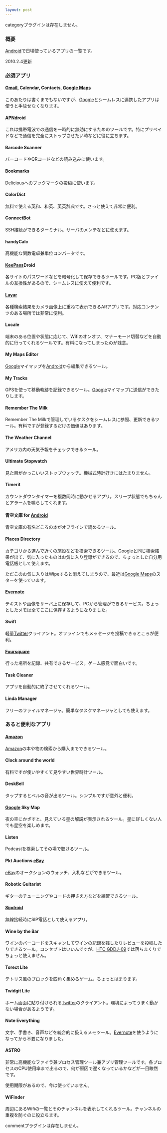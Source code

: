 ```yaml
---
layout: post
---
```

<p><span class="error">categoryプラグインは存在しません。</span></p>
<h3>概要</h3>
<p><a href="http://www.android.com/">Android</a>で日頃使っているアプリの一覧です。</p>
<p>2010.2.4更新</p>
<h3>必須アプリ</h3>
<h4><a href="http://mail.google.com/">Gmail</a>, Calendar, Contacts, <a href="http://maps.google.co.jp">Google Maps</a></h4>
<p>このあたりは書くまでもないですが、<a href="http://www.google.co.jp/">Google</a>とシームレスに連携したアプリは使うと手放せなくなります。</p>
<h4>APNdroid</h4>
<p>これは携帯電波での通信を一時的に無効にするためのツールです。特にプリペイドなどで通信を完全にストップさせたい時などに役に立ちます。</p>
<h4>Barcode Scanner</h4>
<p>バーコードやQRコードなどの読み込みに使います。</p>
<h4>Bookmarks</h4>
<p>Deliciousへのブックマークの投稿に使います。</p>
<h4>ColorDict</h4>
<p>無料で使える英和、和英、英英辞典です。さっと使えて非常に便利。</p>
<h4>ConnectBot</h4>
<p>SSH接続ができるターミナル。サーバのメンテなどに使えます。</p>
<h4>handyCalc</h4>
<p>高機能な関数電卓兼単位コンバータです。</p>
<h4><a href="http://keepass.net/">KeePass</a>Droid</h4>
<p>各サイトのパスワードなどを暗号化して保存できるツールです。PC版とファイルの互換性があるので、シームレスに使えて便利です。</p>
<h4><a href="http://layar.com/">Layar</a></h4>
<p>各種検索結果をカメラ画像上に重ねて表示できるARアプリです。対応コンテンツのある場所では非常に便利。</p>
<h4>Locale</h4>
<p>端末のある位置や状態に応じて、Wifiのオンオフ、マナーモード切替などを自動的に行ってくれるツールです。有料になってしまったのが残念。</p>
<h4>My Maps Editor</h4>
<p><a href="http://www.google.co.jp/">Google</a>マイマップを<a href="http://www.android.com/">Android</a>から編集できるツール。</p>
<h4>My Tracks</h4>
<p>GPSを使って移動軌跡を記録できるツール。<a href="http://www.google.co.jp/">Google</a>マイマップに送信ができたりします。</p>
<h4>Remember The Milk</h4>
<p>Remember The Milkで管理しているタスクをシームレスに参照、更新できるツール。有料ですが登録するだけの価値はあります。</p>
<h4>The Weather Channel</h4>
<p>アメリカ内の天気予報をチェックできるツール。</p>
<h4>Ultimate Stopwatch</h4>
<p>見た目がかっこいいストップウォッチ。機械式時計好きにはたまりません。</p>
<h4>Timerit</h4>
<p>カウントダウンタイマーを複数同時に動かせるアプリ。スリープ状態でもちゃんとアラームを鳴らしてくれます。</p>
<h4>青空文庫 for <a href="http://www.android.com/">Android</a></h4>
<p>青空文庫の有名どころの本がオフラインで読めるツール。</p>
<h4>Places Directory</h4>
<p>カテゴリから選んで近くの施設などを検索できるツール。<a href="http://www.google.co.jp/">Google</a>と同じ検索結果が出て、気に入ったものはお気に入り登録ができるので、ちょっとした自分用電話帳として使えます。</p>
<p>ただこのお気に入りはWipeすると消えてしまうので、最近は<a href="http://maps.google.co.jp">Google Maps</a>のスターを使っています。</p>
<h4><a href="http://www.evernote.com/">Evernote</a></h4>
<p>テキストや画像をサーバ上に保存して、PCから管理ができるサービス。ちょっとしたメモは全てここに保存するようになりました。</p>
<h4>Swift</h4>
<p>軽量<a href="http://www.twitter.com">Twitter</a>クライアント。オフラインでもメッセージを投稿できるところが便利。</p>
<h4><a href="http://foursquare.com/">Foursquare</a></h4>
<p>行った場所を記録、共有できるサービス。ゲーム感覚で面白いです。</p>
<h4>Task Cleaner</h4>
<p>アプリを自動的に終了させてくれるツール。</p>
<h4>Linda Manager</h4>
<p>フリーのファイルマネージャ。簡単なタスクマネージャとしても使えます。</p>
<h3>あると便利なアプリ</h3>
<h4><a href="http://www.amazon.co.jp/">Amazon</a></h4>
<p><a href="http://www.amazon.co.jp/">Amazon</a>の本や物の検索から購入までできるツール。</p>
<h4>Clock around the world</h4>
<p>有料ですが使いやすくて見やすい世界時計ツール。</p>
<h4>DeskBell</h4>
<p>タップするとベルの音が出るツール。シンプルですが意外と便利。</p>
<h4><a href="http://www.google.co.jp/">Google</a> Sky Map</h4>
<p>夜の空にかざすと、見えている星の解説が表示されるツール。星に詳しくない人でも星空を楽しめます。</p>
<h4>Listen</h4>
<p>Podcastを検索してその場で聴けるツール。</p>
<h4>Pkt Auctions <a href="http://www.ebay.com">eBay</a></h4>
<p><a href="http://www.ebay.com">eBay</a>のオークションのウォッチ、入札などができるツール。</p>
<h4>Robotic Guitarist</h4>
<p>ギターのチューニングやコードの押さえ方などを練習できるツール。</p>
<h4><a href="http://sipdroid.org/">Sipdroid</a></h4>
<p>無線接続時にSIP電話として使えるアプリ。</p>
<h4>Wine by the Bar</h4>
<p>ワインのバーコードをスキャンしてワインの記録を残したりレビューを投稿したりできるツール。コンセプトはいいんですが、<a href="/?page=HTC+GDDJ%2D09" class="wikipage">HTC GDDJ-09</a>では落ちまくりでちょっと使えません。</p>
<h4>Torect Lite</h4>
<p>テトリス風のブロックを四角く集めるゲーム。ちょっとはまります。</p>
<h4>Twidgit Lite</h4>
<p>ホーム画面に貼り付けられる<a href="http://www.twitter.com">Twitter</a>のクライアント。環境によってうまく動かない場合があるようです。</p>
<h4>Note Everything</h4>
<p>文字、手書き、音声などを統合的に扱えるメモツール。<a href="http://www.evernote.com/">Evernote</a>を使うようになってから不要になりました。</p>
<h4>ASTRO</h4>
<p>非常に高機能なファイラ兼プロセス管理ツール兼アプリ管理ツールです。各プロセスのCPU使用率まで出るので、何が原因で遅くなっているかなどが一目瞭然です。</p>
<p>使用期限があるので、今は使っていません。</p>
<h4>WiFinder</h4>
<p>周辺にあるWifiの一覧とそのチャンネルを表示してくれるツール。チャンネルの重複を防ぐのに役立ちます。</p>
<p><span class="error">commentプラグインは存在しません。</span> </p>
